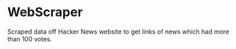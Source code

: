 # WebScraper
Scraped data off Hacker News website to get links of news which had more than 100 votes.
